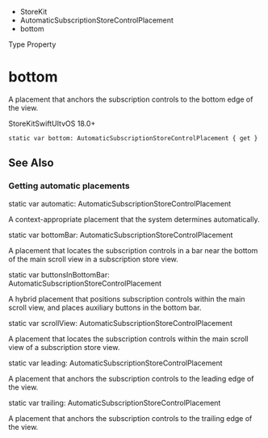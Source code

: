 

- StoreKit
- AutomaticSubscriptionStoreControlPlacement
-  bottom 

Type Property

# bottom

A placement that anchors the subscription controls to the bottom edge of the view.

StoreKitSwiftUItvOS 18.0+

``` source
static var bottom: AutomaticSubscriptionStoreControlPlacement { get }
```

## See Also

### Getting automatic placements

static var automatic: AutomaticSubscriptionStoreControlPlacement

A context-appropriate placement that the system determines automatically.

static var bottomBar: AutomaticSubscriptionStoreControlPlacement

A placement that locates the subscription controls in a bar near the bottom of the main scroll view in a subscription store view.

static var buttonsInBottomBar: AutomaticSubscriptionStoreControlPlacement

A hybrid placement that positions subscription controls within the main scroll view, and places auxiliary buttons in the bottom bar.

static var scrollView: AutomaticSubscriptionStoreControlPlacement

A placement that locates the subscription controls within the main scroll view of a subscription store view.

static var leading: AutomaticSubscriptionStoreControlPlacement

A placement that anchors the subscription controls to the leading edge of the view.

static var trailing: AutomaticSubscriptionStoreControlPlacement

A placement that anchors the subscription controls to the trailing edge of the view.


